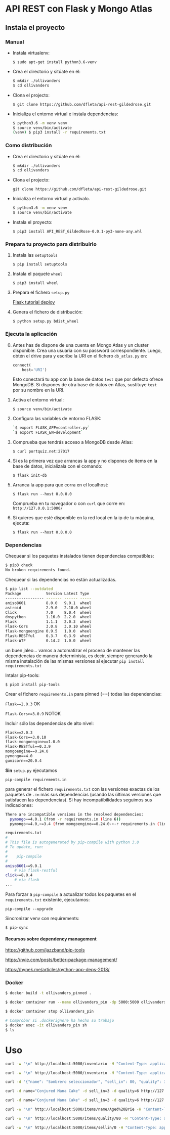 # API REST con Flask y Mongo Atlas

## Instala el proyecto

### Manual

- Instala virtualenv:

    `$ sudo apt-get install python3.6-venv`

- Crea el directorio y sitúate en él:

    ```bash
    $ mkdir ./ollivanders
    $ cd ollivanders
    ```

- Clona el projecto:

    `$ git clone https://github.com/dfleta/api-rest-gildedrose.git`

- Inicializa el entorno virtual e instala dependencias:

    ```bash
    $ python3.6 -m venv venv
    $ source venv/bin/activate
    (venv) $ pip3 install -r requirements.txt
    ```

### Como distribución

- Crea el directorio y sitúate en él:

    ```bash
    $ mkdir ./ollivanders
    $ cd ollivanders
    ```

- Clona el projecto:

    `git clone https://github.com/dfleta/api-rest-gildedrose.git`

- Inicializa el entorno virtual y actívalo.

    ```bash
    $ python3.6 -m venv venv
    $ source venv/bin/activate
    ```
    
- Instala el proyecto:

    `$ pip3 install API_REST_GildedRose-0.0.1-py3-none-any.whl`


### Prepara tu proyecto para distribuirlo

1. Instala las `setuptools`

    `$ pip install setuptools`

2. Instala el paquete `wheel`

    `$ pip3 install wheel`

2. Prepara el fichero `setup.py`

    [Flask tutorial deploy](https://flask.palletsprojects.com/en/1.1.x/tutorial/deploy/)

3. Genera el fichero de distribución:

    `$ python setup.py bdist_wheel` 


### Ejecuta la aplicación

0. Antes has de dispone de una cuenta en Mongo Atlas y un cluster disponible. Crea una usuaria con su password correspondiente. Luego, obtén el drive para y escribe la URI en el fichero `db_atlas.py` en:

    ```Python
    connect(
        host='URI')
    ```

    Esto conectará tu app con la base de datos `test` que por defecto ofrece MongoDB. 
    Si dispones de otra base de datos en Atlas, sustituye `test` por su nombre en la URI.

1. Activa el entorno virtual:

    `$ source venv/bin/activate`

2. Configura las variables de entorno FLASK:

    ```Bash
    `$ export FLASK_APP=controller.py`
    `$ export FLASK_EN=development`
    ```
3. Comprueba que tendrás acceso a MongoDB desde Atlas:

    `$ curl portquiz.net:27017`

3. Si es la primera vez que arrancas la app y no dispones de items en la base de datos, inicializala con el comando:

    `$ flask init-db`

4. Arranca la app para que corra en el localhost:

    `$ flask run --host 0.0.0.0`

    Comprueba en tu navegador o con `curl` que corre en:
    `http://127.0.0.1:5000/`

5. Si quieres que esté disponible en la red local en la ip de tu máquina, ejecuta:

    `$ flask run --host 0.0.0.0`


### Dependencias

Chequear si los paquetes instalados tienen dependencias compatibles:

```sh
$ pip3 check
No broken requirements found.
```

Chequear si las dependencias no están actualizadas.

```sh
$ pip list --outdated
Package           Version Latest Type 
----------------- ------- ------ -----
aniso8601         8.0.0   9.0.1  wheel
astroid           2.9.0   2.10.0 wheel
Click             7.0     8.0.4  wheel
dnspython         1.16.0  2.2.0  wheel
Flask             1.1.1   2.0.3  wheel
Flask-Cors        3.0.8   3.0.10 wheel
flask-mongoengine 0.9.5   1.0.0  wheel
Flask-RESTful     0.3.7   0.3.9  wheel
Flask-WTF         0.14.2  1.0.0  wheel
```

un buen jaleo... vamos a automatizar el proceso de mantener las dependencias de manera determinista, es decir, siempre generando la misma instalación de las mismas versiones al ejecutar `pip install requirements.txt`

Intalar pip-tools:

`$ pip3 install pip-tools`

Crear el fichero `requirements.in` para pinned (==) todas las dependencias:

`Flask==2.0.3`  OK

`Flask-Cors>=3.0.9`  NOTOK

Incluir sólo las dependencias de alto nivel:

```txt
Flask==2.0.3
Flask-Cors==3.0.10
flask-mongoengine==1.0.0
Flask-RESTful==0.3.9
mongoengine==0.24.0
pymongo==4.0
gunicorn==20.0.4
```

**Sin** `setup.py` ejecutamos

`pip-compile requirements.in`

para generar el fichero `requirements.txt` con las versiones exactas de los paquetes de `.in` más sus dependencias (usando las últimas versiones que satisfacen las dependencias). Si hay incompatibilidades seguimos sus indicaciones:

```sh
There are incompatible versions in the resolved dependencies:
  pymongo==4.0.1 (from -r requirements.in (line 6))
  pymongo<=4.0,>=3.4 (from mongoengine==0.24.0->-r requirements.in (line 5))
```

```sh
requirements.txt
#
# This file is autogenerated by pip-compile with python 3.8
# To update, run:
#
#    pip-compile
#
aniso8601==9.0.1
    # via flask-restful
click==8.0.4
    # via flask
...
```

Para forzar a `pip-compile` a actualizar todos los paquetes en el `requirements.txt` existente, ejecutamos:

`pip-compile --upgrade`


Sincronizar venv con requirements:

`$ pip-sync`


#### Recursos sobre dependency management

https://github.com/jazzband/pip-tools

https://nvie.com/posts/better-package-management/

https://hynek.me/articles/python-app-deps-2018/


### Docker

```sh
$ docker build -t ollivanders_pinned .

$ docker container run --name ollivanders_pin -dp 5000:5000 ollivanders_pinned:latest

$ docker container stop ollivanders_pin 

# Comprobar si .dockerignore ha hecho su trabajo
$ docker exec -it ollivanders_pin sh
$ ls
```

# Uso

```sh
curl -w "\n" http://localhost:5000/inventario -H "Content-Type: application/x-www-form-urlencoded"

curl -w "\n" http://localhost:5000/inventario -H "Content-Type: application/json"

curl -d '{"name": "Sombrero seleccionador", "sell_in": 80, "quality": 30}' -H "Content-Type: application/json" -X POST http://localhost:5000/

curl -d name="Conjured Mana Cake" -d sell_in=3 -d quality=6 http://127.0.0.1:5000/items -X POST

curl -d name="Conjured Mana Cake" -d sell_in=3 -d quality=6 http://127.0.0.1:5000/items -X DELETE

curl -w "\n" http://localhost:5000/items/name/Aged%20Brie -H "Content-Type: application/json" -v

curl -w "\n" http://localhost:5000/items/quality/80 -H "Content-Type: application/json" -v

curl -w "\n" http://localhost:5000/items/sellin/0 -H "Content-Type: application/json"
```